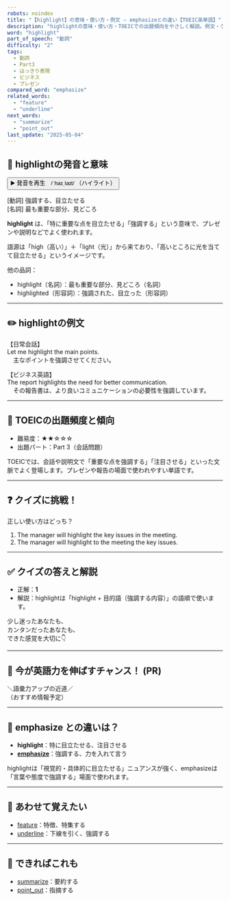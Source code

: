 ```yaml
---
robots: noindex
title: "【highlight】の意味・使い方・例文 ― emphasizeとの違い【TOEIC英単語】"
description: "highlightの意味・使い方・TOEICでの出題傾向をやさしく解説。例文・クイズ付きでemphasizeとの違いもわかりやすく学べます。"
word: "highlight"
part_of_speech: "動詞"
difficulty: "2"
tags:
  - 動詞
  - Part3
  - はっきり表現
  - ビジネス
  - プレゼン
compared_word: "emphasize"
related_words:
  - "feature"
  - "underline"
next_words:
  - "summarize"
  - "point_out"
last_update: "2025-05-04"
---
```


## 🔰 highlightの発音と意味

<button class="play-audio" onclick="playTTS('highlight')">
  <span class="play-audio-main">
    ▶️ 発音を再生　/ˈhaɪˌlaɪt/
  </span>
  <span class="play-audio-sub">
    （ハイライト）
  </span>
</button>

[動詞] 強調する、目立たせる  
[名詞] 最も重要な部分、見どころ

**highlight** は、「特に重要な点を目立たせる」「強調する」という意味で、プレゼンや説明などでよく使われます。

語源は「high（高い）」＋「light（光）」から来ており、「高いところに光を当てて目立たせる」というイメージです。

他の品詞：  
- highlight（名詞）：最も重要な部分、見どころ（名詞）
- highlighted（形容詞）：強調された、目立った（形容詞）

---

## ✏️ highlightの例文

【日常会話】  
Let me highlight the main points.  
　主なポイントを強調させてください。

【ビジネス英語】  
The report highlights the need for better communication.  
　その報告書は、より良いコミュニケーションの必要性を強調しています。

---

## 🎯 TOEICの出題頻度と傾向

- 難易度：★★☆☆☆
- 出題パート：Part 3（会話問題）

TOEICでは、会話や説明文で「重要な点を強調する」「注目させる」といった文脈でよく登場します。プレゼンや報告の場面で使われやすい単語です。

---

## ❓ クイズに挑戦！

正しい使い方はどっち？

1. The manager will highlight the key issues in the meeting.  
2. The manager will highlight to the meeting the key issues.

---

## ✅ クイズの答えと解説

- 正解：**1**
- 解説：highlightは「highlight + 目的語（強調する内容）」の語順で使います。

少し迷ったあなたも、  
カンタンだったあなたも、  
できた感覚を大切に👇️

---

## 🚀 今が英語力を伸ばすチャンス！ (PR)

<div class="info-center">
＼語彙力アップの近道／<br>  
（おすすめ情報予定）
</div>

---

## 🤔  emphasize との違いは？

- **highlight**：特に目立たせる、注目させる
- **[emphasize](/word/emphasize/)**：強調する、力を入れて言う

highlightは「視覚的・具体的に目立たせる」ニュアンスが強く、emphasizeは「言葉や態度で強調する」場面で使われます。

---

## 🧩 あわせて覚えたい

- [feature](/word/feature/)：特徴、特集する
- [underline](/word/underline/)：下線を引く、強調する

---

## 📖 できればこれも

- [summarize](/word/summarize/)：要約する
- [point_out](/word/point_out/)：指摘する

<!-- cvid: aid13_bid48 -->
